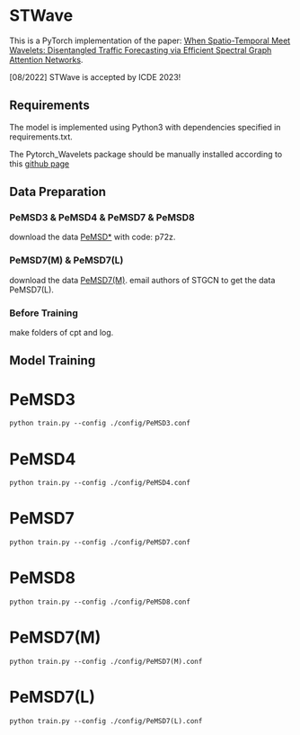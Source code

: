 # STWave
This is a PyTorch implementation of the paper: [When Spatio-Temporal Meet Wavelets: Disentangled Traffic Forecasting via Efficient Spectral Graph Attention Networks](https://ieeexplore.ieee.org/document/10184591).

[08/2022] STWave is accepted by ICDE 2023!

## Requirements
The model is implemented using Python3 with dependencies specified in requirements.txt.

The Pytorch_Wavelets package should be manually installed according to this [github page](https://github.com/fbcotter/pytorch_wavelets)

## Data Preparation

### PeMSD3 & PeMSD4 & PeMSD7 & PeMSD8
download the data [PeMSD*](https://pan.baidu.com/share/init?surl=ZPIiOM__r1TRlmY4YGlolw) with code: p72z. 

### PeMSD7(M) & PeMSD7(L)
download the data [PeMSD7(M)](https://github.com/VeritasYin/STGCN_IJCAI-18/tree/master/data_loader).
email authors of STGCN to get the data PeMSD7(L).

### Before Training
make folders of cpt and log.

## Model Training

# PeMSD3
```
python train.py --config ./config/PeMSD3.conf
```

# PeMSD4
```
python train.py --config ./config/PeMSD4.conf
```

# PeMSD7
```
python train.py --config ./config/PeMSD7.conf
```

# PeMSD8
```
python train.py --config ./config/PeMSD8.conf
```

# PeMSD7(M)
```
python train.py --config ./config/PeMSD7(M).conf
```

# PeMSD7(L)
```
python train.py --config ./config/PeMSD7(L).conf
```

